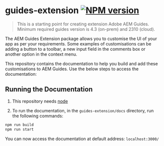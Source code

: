 # guides-extension [![NPM version](https://img.shields.io/npm/v/is-even.svg?style=flat)](https://www.npmjs.com/package/is-even)

> This is a starting point for creating extension Adobe AEM Guides. Minimum required guides version is 4.3 (on-prem) and 2310 (cloud).

The AEM Guides Extension package allows you to customise the UI of your app as per your requirements. Some examples of customisations can be adding a button to a toolbar, a new input field in the comments box or another option in the context menu.

This repository contains the documentation to help you build and add these customisations to AEM Guides. Use the below steps to access the documentation:

## Running the Documentation
1. This repository needs [node](https://nodejs.org/en/download)

2. To run the documentation, in the `guides-extension/docs` directory, run the following commands:
```bash
npm run build
npm run start
```
You can now access the documentation at default address: `localhost:3000/`




